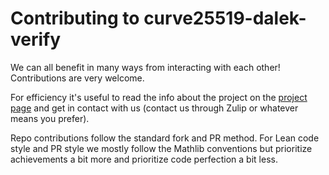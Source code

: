 # Contributing to curve25519-dalek-verify

We can all benefit in many ways from interacting with each other! 
Contributions are very welcome. 

For efficiency it's useful to read the info about the project on the [project page](https://beneficial-ai-foundation.github.io/curve25519-dalek-lean-verify/) and get in contact with us (contact us through Zulip or whatever means you prefer).

Repo contributions follow the standard fork and PR method. 
For Lean code style and PR style we mostly follow the Mathlib conventions but prioritize achievements a bit more and prioritize code perfection a bit less.